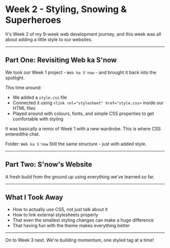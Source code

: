 # Week 2 - Styling, Snowing & Superheroes

It's Week 2 of my 9-week web development journey, and this week was all about adding a little style to our websites.

---

## Part One: Revisiting Web ka S'now

We took our Week 1 project - `Web ka S'now` - and brought it back into the spotlight.

This time around:
- We added a `style.css` file
- Connected it using `<link rel="stylesheet" href="style.css>` inside our HTML files
- Played around with colours, fonts, and simple CSS properties to get comfortable with styling

It was basically a remix of Week 1 with a new wardrobe. This is where CSS enteredthe chat.

Folder: `Web ka S'now`
Still the same structure - just with added style.

---

## Part Two: S'now's Website
A fresh build from the ground up using everything we've learned so far.

---

## What I Took Away

- How to actually use CSS, not just talk about it
- How to link external stylesheets properly
- That even the smallest styling changes can make a huge difference
- That having fun with the theme makes everything better

---

On to Week 3 next. We're building momentum, one styled tag at a time!
